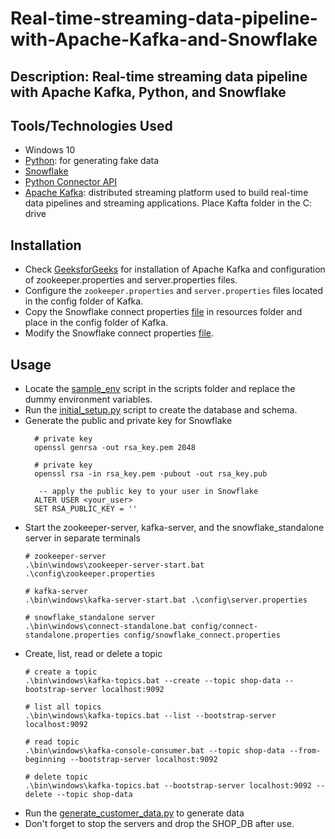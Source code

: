 # Real-time-streaming-data-pipeline-with-Apache-Kafka-and-Snowflake

## Description: Real-time streaming data pipeline with Apache Kafka, Python, and Snowflake

## Tools/Technologies Used

* Windows 10
* [Python](https://www.python.org/downloads/release/python-3913/): for generating fake data
* [Snowflake](https://www.snowflake.com/en/)
* [Python Connector API](https://docs.snowflake.com/en/developer-guide/python-connector/python-connector-api#module-snowflake-connector)
* [Apache Kafka](https://kafka.apache.org/downloads):  distributed streaming platform used to build real-time data pipelines and streaming applications. Place Kafta folder in the C: drive

## Installation
* Check [GeeksforGeeks](https://www.geeksforgeeks.org/how-to-install-and-run-apache-kafka-on-windows/) for installation of Apache Kafka and configuration of zookeeper.properties and server.properties files.
* Configure the `zookeeper.properties` and `server.properties` files located in the config folder of Kafka.
* Copy the Snowflake connect properties [file](./resources/snowflake_connect.properties) in resources folder and place in the config folder of Kafka.
* Modify the Snowflake connect properties [file](./resources/snowflake_connect.properties).

## Usage
* Locate the [sample_env](./scripts/sample_env) script in the scripts folder and replace the dummy environment variables.
* Run the [initial_setup.py](./utils/sf_initial_setup.py) script to create the database and schema.
* Generate the public and private key for Snowflake
  ```
    # private key 
    openssl genrsa -out rsa_key.pem 2048

    # private key
    openssl rsa -in rsa_key.pem -pubout -out rsa_key.pub
  
     -- apply the public key to your user in Snowflake
    ALTER USER <your_user>
    SET RSA_PUBLIC_KEY = ''
  ```
* Start the zookeeper-server, kafka-server, and the snowflake_standalone server in separate terminals
  ```
  # zookeeper-server
  .\bin\windows\zookeeper-server-start.bat .\config\zookeeper.properties
  
  # kafka-server
  .\bin\windows\kafka-server-start.bat .\config\server.properties
  
  # snowflake_standalone server
  .\bin\windows\connect-standalone.bat config/connect-standalone.properties config/snowflake_connect.properties
  ```
* Create, list, read or delete a topic
  ```
  # create a topic
  .\bin\windows\kafka-topics.bat --create --topic shop-data --bootstrap-server localhost:9092
  
  # list all topics
  .\bin\windows\kafka-topics.bat --list --bootstrap-server localhost:9092
  
  # read topic
  .\bin\windows\kafka-console-consumer.bat --topic shop-data --from-beginning --bootstrap-server localhost:9092
  
  # delete topic
  .\bin\windows\kafka-topics.bat --bootstrap-server localhost:9092 --delete --topic shop-data
  
  ```
* Run the [generate_customer_data.py](./utils/generate_customer_data.py) to generate data
* Don't forget to stop the servers and drop the SHOP_DB after use.